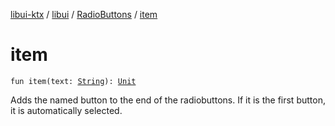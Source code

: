 [libui-ktx](../../index.md) / [libui](../index.md) / [RadioButtons](index.md) / [item](./item.md)

# item

`fun item(text: `[`String`](https://kotlinlang.org/api/latest/jvm/stdlib/kotlin/-string/index.html)`): `[`Unit`](https://kotlinlang.org/api/latest/jvm/stdlib/kotlin/-unit/index.html)

Adds the named button to the end of the radiobuttons.
If it is the first button, it is automatically selected.

